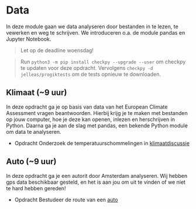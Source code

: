 # Data

In deze module gaan we data analyseren door bestanden in te lezen, te vewerken en weg te schrijven. We introduceren o.a. de module pandas en Jupyter Notebook.

> Let op de deadline woensdag!

> Run `python3 -m pip install checkpy --upgrade --user` om checkpy te updaten voor deze opdracht. Vervolgens `checkpy -d jelleas/progiktests` om de tests opnieuw te downloaden.

## Klimaat (~9 uur)

In deze opdracht ga je op basis van data van het European Climate Assessment vragen beantwoorden. Hierbij krijg je te maken met bestanden op jouw computer, hoe je deze kan openen, inlezen en herschrijven in Python. Daarna ga je aan de slag met pandas, een bekende Python module om data te analyseren.

* <span class="label label-primary">Opdracht</span> Onderzoek de temperatuurschommelingen in [klimaatdiscussie](/problems/data-klimaat)

## Auto (~9 uur)


In deze opdracht ga je een autorit door Amsterdam analyseren. Wij hebben gps data beschikbaar gesteld, en het is aan jou om uit te vinden of we niet te hard hebben gereden!

* <span class="label label-primary">Opdracht</span> Bestudeer de route van een [auto](/problems/data-auto)
